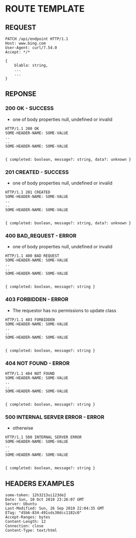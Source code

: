 # ROUTE TEMPLATE

## REQUEST

```http
PATCH /api/endpoint HTTP/1.1
Host: www.bing.com
User-Agent: curl/7.54.0
Accept: */*

{ 
    blabla: string,
    ...
    ...
}
```

## REPONSE

### 200 OK - SUCCESS

* one of body properties null, undefined or invalid

```http
HTTP/1.1 200 OK
SOME-HEADER-NAME: SOME-VALUE
..
..
SOME-HEADER-NAME: SOME-VALUE


{ completed: boolean, message?: string, data?: unknown }
```

### 201 CREATED - SUCCESS

* one of body properties null, undefined or invalid

```http
HTTP/1.1 201 CREATED
SOME-HEADER-NAME: SOME-VALUE
..
..
SOME-HEADER-NAME: SOME-VALUE


{ completed: boolean, message?: string, data?: unknown }
```

### 400 BAD_REQUEST - ERROR

* one of body properties null, undefined or invalid

```http
HTTP/1.1 400 BAD REQUEST
SOME-HEADER-NAME: SOME-VALUE
..
..
SOME-HEADER-NAME: SOME-VALUE


{ completed: boolean, message?: string }
```

### 403 FORBIDDEN - ERROR

* The requestor has no permissions to update class

```http
HTTP/1.1 403 FORBIDDEN
SOME-HEADER-NAME: SOME-VALUE
..
..
SOME-HEADER-NAME: SOME-VALUE


{ completed: boolean, message?: string }
```

### 404 NOT FOUND - ERROR

```http
HTTP/1.1 404 NOT FOUND
SOME-HEADER-NAME: SOME-VALUE
..
..
SOME-HEADER-NAME: SOME-VALUE


{ completed: boolean, message?: string }
```

### 500 INTERNAL SERVER ERROR - ERROR

* otherwise

```http
HTTP/1.1 500 INTERNAL SERVER ERROR
SOME-HEADER-NAME: SOME-VALUE
..
..
SOME-HEADER-NAME: SOME-VALUE


{ completed: boolean, message?: string }
```

## HEADERS EXAMPLES

```http
some-token: 12h3213ui123de2
Date: Sun, 10 Oct 2010 23:26:07 GMT
Server: Ubuntu
Last-Modified: Sun, 26 Sep 2010 22:04:35 GMT
ETag: "45b6-834-491sds30dcc1182c0"
Accept-Ranges: bytes
Content-Length: 12
Connection: close
Content-Type: text/html
```
